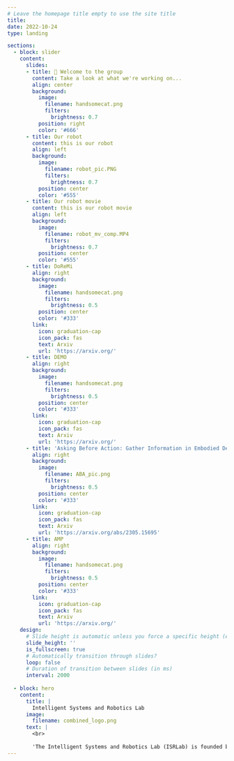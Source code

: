 ```yaml
---
# Leave the homepage title empty to use the site title
title:
date: 2022-10-24
type: landing

sections:
  - block: slider
    content:
      slides:
      - title: 👋 Welcome to the group
        content: Take a look at what we're working on...
        align: center
        background:
          image:
            filename: handsomecat.png
            filters:
              brightness: 0.7
          position: right
          color: '#666'
      - title: Our robot
        content: this is our robot
        align: left
        background:
          image:
            filename: robot_pic.PNG
            filters:
              brightness: 0.7
          position: center
          color: '#555'
      - title: Our robot movie
        content: this is our robot movie
        align: left
        background:
          image:
            filename: robot_mv_comp.MP4
            filters:
              brightness: 0.7
          position: center
          color: '#555'
      - title: DoReMi
        align: right
        background:
          image:
            filename: handsomecat.png
            filters:
              brightness: 0.5
          position: center
          color: '#333'
        link:
          icon: graduation-cap
          icon_pack: fas
          text: Arxiv
          url: 'https://arxiv.org/'
      - title: DEMO
        align: right
        background:
          image:
            filename: handsomecat.png
            filters:
              brightness: 0.5
          position: center
          color: '#333'
        link:
          icon: graduation-cap
          icon_pack: fas
          text: Arxiv
          url: 'https://arxiv.org/'
      - title: 'Asking Before Action: Gather Information in Embodied Decision Making with Language Models'
        align: right
        background:
          image:
            filename: ABA_pic.png
            filters:
              brightness: 0.5
          position: center
          color: '#333'
        link:
          icon: graduation-cap
          icon_pack: fas
          text: Arxiv
          url: 'https://arxiv.org/abs/2305.15695'
      - title: AMP
        align: right
        background:
          image:
            filename: handsomecat.png
            filters:
              brightness: 0.5
          position: center
          color: '#333'
        link:
          icon: graduation-cap
          icon_pack: fas
          text: Arxiv
          url: 'https://arxiv.org/'
    design:
      # Slide height is automatic unless you force a specific height (e.g. '400px')
      slide_height: ''
      is_fullscreen: true
      # Automatically transition through slides?
      loop: false
      # Duration of transition between slides (in ms)
      interval: 2000
  
  - block: hero
    content:
      title: |
        Intelligent Systems and Robotics Lab
      image:
        filename: combined_logo.png
      text: |
        <br>
        
        'The Intelligent Systems and Robotics Lab (ISRLab) is founded by [Prof. Jianyu Chen](http://people.iiis.tsinghua.edu.cn/~jychen/). It is affiliated with the Institute for [Interdisciplinary Information Sciences (IIIS)](https://iiis.tsinghua.edu.cn/) at Tsinghua University, and the [Shanghai Qizhi Institute](https://sqz.ac.cn). Our goal is to build advanced robotic systems with high performance and high intelligence. We work in the cross fields of robotics, reinforcement learning, and large language models.'
---
```

